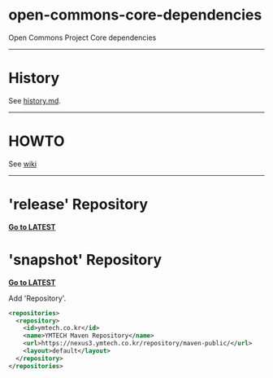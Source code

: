 # open-commons-core-dependencies
Open Commons Project Core dependencies

---
# History
See [history.md](./history.md).

---
# HOWTO
See [wiki](https://github.com/open-commons/open-commons-core-dependencies/wiki)

---
# 'release' Repository
**[Go to LATEST](https://central.sonatype.com/artifact/io.github.open-commons/open-commons-core-dependencies)**

# 'snapshot' Repository
**[Go to LATEST](https://nexus3.ymtech.co.kr/#browse/browse:maven-public:io%2Fgithub%2Fopen-commons%2Fopen-commons-core-dependencies)**

Add 'Repository'.

``` xml
<repositories>
  <repository>
    <id>ymtech.co.kr</id>
    <name>YMTECH Maven Repository</name>
    <url>https://nexus3.ymtech.co.kr/repository/maven-public/</url>
    <layout>default</layout>
  </repository>
</repositories>
```